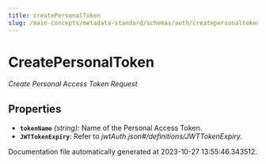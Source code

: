 ```yaml
---
title: createPersonalToken
slug: /main-concepts/metadata-standard/schemas/auth/createpersonaltoken
---
```


# CreatePersonalToken

*Create Personal Access Token Request*

## Properties

- **`tokenName`** *(string)*: Name of the Personal Access Token.
- **`JWTTokenExpiry`**: Refer to *jwtAuth.json#/definitions/JWTTokenExpiry*.


Documentation file automatically generated at 2023-10-27 13:55:46.343512.
